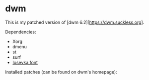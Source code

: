 # dwm

This is my patched version of [dwm 6.2][https://dwm.suckless.org].

Dependencies:
- Xorg
- dmenu
- st
- surf
- [Iosevka font](https://aur.archlinux.org/packages/ttf-iosevka)

Installed patches (can be found on dwm's homepage):
